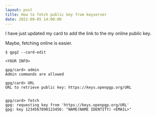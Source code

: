 ```yaml
---
layout: post
title: How to fetch public key from keyserver
date: 2022-09-05 14:00:00
---
```


I have just updated my card to add the link to the my online public key.

Maybe, fetching online is easier.

```
$ gpg2 --card-edit

<YOUR INFO>

gpg/card> admin
Admin commands are allowed

gpg/card> URL
URL to retrieve public key: https://keys.openpgp.org/URL


gpg/card> fetch
gpg: requesting key from 'https://keys.openpgp.org/URL'
gpg: key 1234567890123456: "NAME(NAME IDENTITY) <EMAIL>"
```